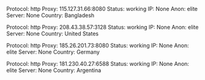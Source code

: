 Protocol: http
Proxy: 115.127.31.66:8080
Status: working
IP: None
Anon: elite
Server: None
Country: Bangladesh

Protocol: http
Proxy: 208.43.38.57:3128
Status: working
IP: None
Anon: elite
Server: None
Country: United States

Protocol: http
Proxy: 185.26.201.73:8080
Status: working
IP: None
Anon: elite
Server: None
Country: Germany

Protocol: http
Proxy: 181.230.40.27:6588
Status: working
IP: None
Anon: elite
Server: None
Country: Argentina


